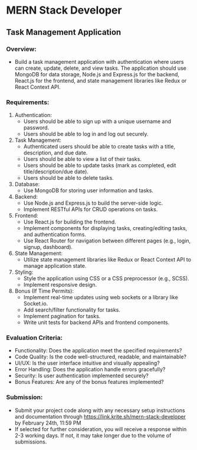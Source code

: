 # MERN Stack Developer

## Task Management Application

### Overview:

- Build a task management application with authentication where users can create, update, delete,
  and view tasks. The application should use MongoDB for data storage, Node.js and Express.js
  for the backend, React.js for the frontend, and state management libraries like Redux or React
  Context API.

### Requirements:

1. Authentication:
   - Users should be able to sign up with a unique username and password.
   - Users should be able to log in and log out securely.
2. Task Management:
   - Authenticated users should be able to create tasks with a title, description, and due
     date.
   - Users should be able to view a list of their tasks.
   - Users should be able to update tasks (mark as completed, edit title/description/due
     date).
   - Users should be able to delete tasks.
3. Database:
   - Use MongoDB for storing user information and tasks.
4. Backend:
   - Use Node.js and Express.js to build the server-side logic.
   - Implement RESTful APIs for CRUD operations on tasks.
5. Frontend:
   - Use React.js for building the frontend.
   - Implement components for displaying tasks, creating/editing tasks, and
     authentication forms.
   - Use React Router for navigation between different pages (e.g., login, signup,
     dashboard).
6. State Management:
   - Utilize state management libraries like Redux or React Context API to manage
     application state.
7. Styling:
   - Style the application using CSS or a CSS preprocessor (e.g., SCSS).
   - Implement responsive design.
8. Bonus (If Time Permits):
   - Implement real-time updates using web sockets or a library like Socket.io.
   - Add search/filter functionality for tasks.
   - Implement pagination for tasks.
   - Write unit tests for backend APIs and frontend components.

### Evaluation Criteria:

- Functionality: Does the application meet the specified requirements?
- Code Quality: Is the code well-structured, readable, and maintainable?
- UI/UX: Is the user interface intuitive and visually appealing?
- Error Handling: Does the application handle errors gracefully?
- Security: Is user authentication implemented securely?
- Bonus Features: Are any of the bonus features implemented?

### Submission:

- Submit your project code along with any necessary setup instructions and documentation
  through https://link.krite.sh/mern-stack-developer by February 24th, 11:59 PM
- If selected for further consideration, you will receive a response within 2-3 working days.
  If not, it may take longer due to the volume of submissions.
